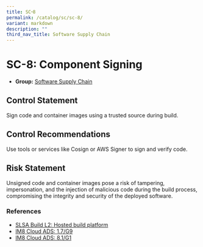 ```yaml
---
title: SC᠆8
permalink: /catalog/sc/sc-8/
variant: markdown
description: ""
third_nav_title: Software Supply Chain
---
```

# SC-8: Component Signing

* **Group:** [Software Supply Chain](/catalog/sc)

## Control Statement

Sign code and container images using a trusted source during build.

## Control Recommendations

Use tools or services like Cosign or AWS Signer to sign and verify code.

## Risk Statement

Unsigned code and container images pose a risk of tampering, impersonation, and the injection of malicious code during the build process, compromising the integrity and security of the deployed software.



### References


 * [SLSA Build L2: Hosted build platform](https://slsa.dev)
 * [IM8 Cloud ADS: 1.7/G9](https://intranet.mof.gov.sg/portal/IM/Themes/IT-Management/Cloud/Topics/Application-Development-Security-(For-Cloud).aspx)
 * [IM8 Cloud ADS: 8.1/G1](https://intranet.mof.gov.sg/portal/IM/Themes/IT-Management/Cloud/Topics/Application-Development-Security-(For-Cloud).aspx)